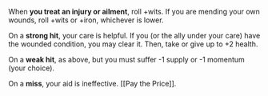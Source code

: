 When **you treat an injury or ailment**, roll +wits. If you are mending your own wounds, roll +wits or +iron, whichever is lower. 

On a **strong hit**, your care is helpful. If you (or the ally under your care) have the wounded condition, you may clear it. Then, take or give up to +2 health. 

On a **weak hit**, as above, but you must suffer -1 supply or -1 momentum (your choice). 

On a **miss**, your aid is ineffective. [[Pay the Price]].